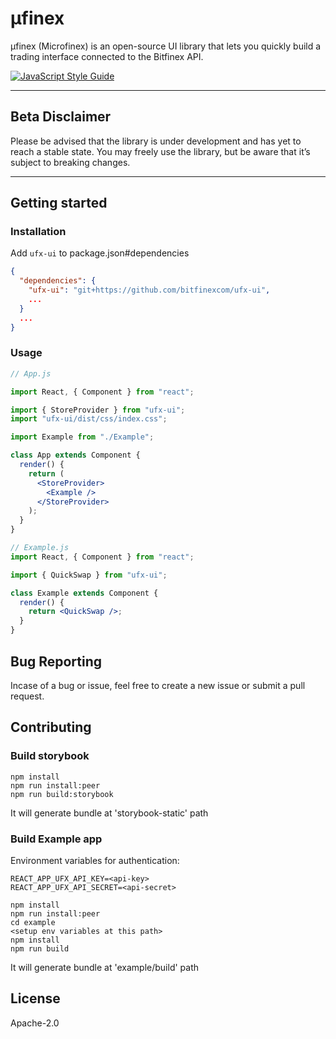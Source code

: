 # μfinex

μfinex (Microfinex) is an open-source UI library that lets you quickly build a trading interface connected to the Bitfinex API.

[![JavaScript Style Guide](https://img.shields.io/badge/code_style-standard-brightgreen.svg)](https://standardjs.com)

---

## Beta Disclaimer

Please be advised that the library is under development and has yet to reach a stable state. You may freely use the library, but be aware that it’s subject to breaking changes.

---

## Getting started

### Installation

Add `ufx-ui` to package.json#dependencies

```json
{
  "dependencies": {
    "ufx-ui": "git+https://github.com/bitfinexcom/ufx-ui",
    ...
  }
  ...
}
```

### Usage

```jsx
// App.js

import React, { Component } from "react";

import { StoreProvider } from "ufx-ui";
import "ufx-ui/dist/css/index.css";

import Example from "./Example";

class App extends Component {
  render() {
    return (
      <StoreProvider>
        <Example />
      </StoreProvider>
    );
  }
}
```

```jsx
// Example.js
import React, { Component } from "react";

import { QuickSwap } from "ufx-ui";

class Example extends Component {
  render() {
    return <QuickSwap />;
  }
}
```

## Bug Reporting

Incase of a bug or issue, feel free to create a new issue or submit a pull request.

## Contributing

### Build storybook

```
npm install
npm run install:peer
npm run build:storybook
```

It will generate bundle at 'storybook-static' path

### Build Example app

Environment variables for authentication:

```
REACT_APP_UFX_API_KEY=<api-key>
REACT_APP_UFX_API_SECRET=<api-secret>
```

```
npm install
npm run install:peer
cd example
<setup env variables at this path>
npm install
npm run build
```

It will generate bundle at 'example/build' path

## License

Apache-2.0
